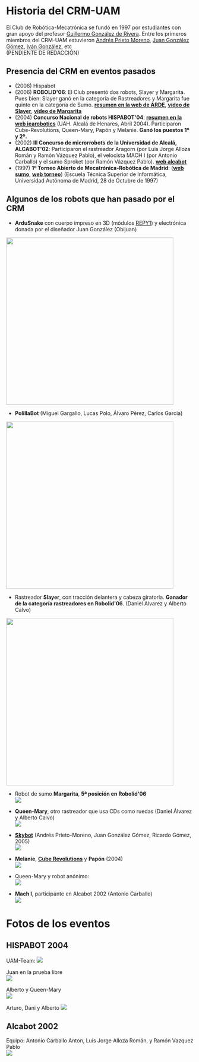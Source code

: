 # Historia del CRM-UAM

El Club de Robótica-Mecatrónica se fundó en 1997 por estudiantes con gran apoyo del profesor [Guillermo González de Rivera](http://arantxa.ii.uam.es/~gdrivera/). Entre los primeros miembros del CRM-UAM estuvieron [Andrés Prieto Moreno](), [Juan González Gómez](), [Iván González](), etc  
(PENDIENTE DE REDACCIÓN)  

Presencia del CRM en eventos pasados
--

* (2006) Hispabot 
* (2006) **ROBOLID'06**: El Club presentó dos robots, Slayer y Margarita. Pues bien: Slayer ganó en la categoría de Rastreadores y Margarita fue quinto en la categoría de Sumo. [**resumen en la web de ARDE**](http://www.arde.cc/competiciones/robolid-2006/), [**vídeo de Slayer**](https://www.youtube.com/watch?v=GXij8BVFPP0), [**vídeo de Margarita**](https://www.youtube.com/watch?v=l2qdEMfkfEo)
* (2004) **Concurso Nacional de robots HISPABOT'04**: [**resumen en la web iearobotics**](eventos/2004_HISPABOT/2004_HISPABOT_iearobotics.html) (UAH. Alcalá de Henares, Abril 2004). Participaron Cube-Revolutions, Queen-Mary, Papón y Melanie. **Ganó los puestos 1º y 2º.**  
* (2002) **III Concurso de microrrobots de la Universidad de Alcalá, ALCABOT'02**: Participaron el rastreador Aragorn (por Luis Jorge Alloza Román y Ramón Vázquez Pablo), el velocista MACH I (por Antonio Carballo) y el sumo Sproket (por Ramón Vázquez Pablo). [**web alcabot**](http://asimov.depeca.uah.es/alcabot/alcabot2002/)
* (1997) **1º Torneo Abierto de Mecatrónica-Robótica de Madrid**: ([**web sumo**](eventos/1997_1erOpenMeca_sumo.html), [**web torneo**](1997_1erOpenMeca_torneo.html)) (Escuela Técnica Superior de Informática, Universidad Autónoma de Madrid, 28 de Octubre de 1997)  




Algunos de los robots que han pasado por el CRM
--

* **ArduSnake** con cuerpo impreso en 3D (módulos [REPY1](http://www.thingiverse.com/thing:13442)) y electrónica donada por el diseñador Juan González (Obijuan)  
<img src="robots/2012_ArduSnake/2012-05-03 13.04.02.jpg" width="450"/>  

* **PolillaBot** (Miguel Gargallo, Lucas Polo, Álvaro Pérez, Carlos Garcia)
<img src="robots/2011_PolillaBot/polillaBot_1.jpg" width="450"/>  

* Rastreador **Slayer**, con tracción delantera y cabeza giratoria. **Ganador de la categoría rastreadores en Robolid'06**. (Daniel Alvarez y Alberto Calvo)  
<img src="robots/200X_Slayer.jpg" width="450"/>  

* Robot de sumo **Margarita**, **5ª posición en Robolid'06**  
![](robots/2006_Margarita.png)  

* **Queen-Mary**, otro rastreador que usa CDs como ruedas (Daniel Álvarez y Alberto Calvo)  
![](robots/200X_QueenMary.png)  

* [**Skybot**](http://www.iearobotics.com/wiki/index.php?title=Skybot) (Andrés Prieto-Moreno, Juan González Gómez, Ricardo Gómez, 2005)  
![](robots/2005_SkyBot.png)  

* **Melanie**, [**Cube Revolutions**](http://www.iearobotics.com/wiki/index.php?title=Cube_Revolutions) y **Papón** (2004)  
![](eventos/2004_HISPABOT/2004_HISPABOT_iearobotics_files/melanie-cube-papon.png)  

* Queen-Mary y robot anónimo:  
![](eventos/2004_HISPABOT/2004_HISPABOT_iearobotics_files/queen-mary.png)  

* **Mach I**, participante en Alcabot 2002 (Antonio Carballo)  
![](robots/2002_Mach-I.jpg)




# Fotos de los eventos


## HISPABOT 2004

UAM-Team:
![](eventos/2004_HISPABOT/2004_HISPABOT_iearobotics_files/uam-team.png)  

Juan en la prueba libre  
![](eventos/2004_HISPABOT/2004_HISPABOT_iearobotics_files/juan-prueba-libre.png)  

Alberto y Queen-Mary  
![](eventos/2004_HISPABOT/2004_HISPABOT_iearobotics_files/alberto-queen-mary.png)  

Arturo, Dani y Alberto
![](eventos/2004_HISPABOT/2004_HISPABOT_iearobotics_files/arturo-dani-alberto.png)  

## Alcabot 2002

Equipo: Antonio Carballo Anton, Luis Jorge Alloza Román, y Ramón Vazquez Pablo  
![](eventos/2002_Alcabot_Antonio-Luis-Ramon.jpg)  


